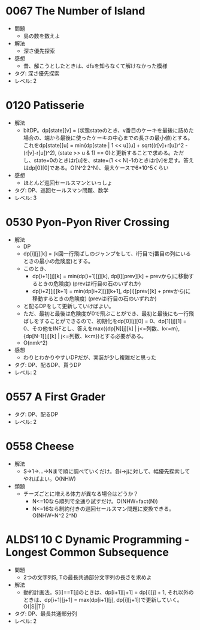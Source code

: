 # 0067 The Number of Island

- 問題
    - 島の数を数えよ
- 解法
    - 深さ優先探索
- 感想
    - 昔、解こうとしたときは、dfsを知らなくて解けなかった模様
- タグ: 深さ優先探索
- レベル: 2

# 0120 Patisserie

- 解法
    - bitDP。dp\[state\]\[v\] = (状態stateのとき、v番目のケーキを最後に詰めた場合の、端から最後に使ったケーキの中心までの長さの最小値)とする。これをdp\[state\]\[u\] = min{dp\[state | 1 << u\]\[u\] + sqrt((r[v]+r[u])^2 - (r[v]-r[u])^2), (state >> u & 1) == 0}と更新することで求める。ただし、state=0のときはr[u]を、state=(1 << N)-1のときはr[v]を足す。答えはdp\[0\]\[0\]である。O(N^2 2^N)、最大ケースで6\*10^5くらい
- 感想
    - ほとんど巡回セールスマンといっしょ
- タグ: DP、巡回セールスマン問題、数学
- レベル: 3

# 0530 Pyon-Pyon River Crossing

- 解法
    - DP
    - dp\[i\]\[j\]\[k\] = (k回一行飛ばしのジャンプをして、i行目でj番目の列にいるときの最小の危険度)とする。
    - このとき、
        - dp\[i+1\]\[j\]\[k\] = min(dp\[i+1\]\[j\]\[k\], dp\[i\]\[prev\]\[k\] + prevからjに移動するときの危険度) (prevはi行目の石のいずれか)
        - dp\[i+2\]\[j\]\[k+1\] = min(dp\[i+2\]\[j\]\[k+1\], dp\[i\]\[prev\]\[k\] + prevからjに移動するときの危険度) (prevはi行目の石のいずれか)
    - と配るDPをして更新していけばよい。
    - ただ、最初と最後は危険度が0で飛ぶことができ、最初と最後にも一行飛ばしをすることができるので、初期化をdp\[0\]\[j\]\[0\] = 0、dp\[1\]\[j\]\[1\] = 0、その他をINFとし、答えをmax({dp\[N\]\[j\]\[k\] | j<=列数、k<=m}, {dp\[N-1\]\[j\]\[k\] | j<=列数、k<m})とする必要がある。
    - O(nmk^2)
- 感想
    - わりとわかりやすいDPだが、実装が少し複雑だと思った
- タグ: DP、配るDP、貰うDP
- レベル: 2

# 0557 A First Grader

- タグ: DP、配るDP
- レベル: 2

# 0558 Cheese

- 解法
    - S->1->...->Nまで順に調べていくだけ。各i->jに対して、幅優先探索してやればよい。O(NHW)
- 類題
    - チーズごとに増える体力が異なる場合はどうか？
        - N<=10なら順列で全通り試すだけ。O(NHW+fact(N))
        - N<=16なら制約付きの巡回セールスマン問題に変換できる。O(NHW+N^2 2^N)

# ALDS1 10 C Dynamic Programming - Longest Common Subsequence

- 問題
    - 2つの文字列S, Tの最長共通部分文字列の長さを求めよ
- 解法
    - 動的計画法。S[i]==T[j]のときは、dp\[i+1\]\[j+1\] = dp\[i\]\[j\] + 1, それ以外のときは、dp\[i+1\]\[j+1\] = max(dp\[i+1\]\[j\], dp\[i\]\[j+1\])で更新していく。O(|S||T|)
- タグ: DP、最長共通部分列
- レベル: 2

